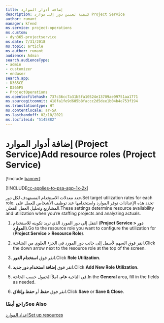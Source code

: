 ```yaml
---
title: إضافة أدوار الموارد
description: كيفية تعيين دور إلى موارد Project Service
author: rumant
manager: kfend
ms.service: project-operations
ms.custom:
- dyn365-projectservice
ms.date: 7/31/2018
ms.topic: article
ms.author: rumant
audience: Admin
search.audienceType:
- admin
- customizer
- enduser
search.app:
- D365CE
- D365PS
- ProjectOperations
ms.openlocfilehash: 737c36cc7a31b5fa10524e13709ae99751aa1771
ms.sourcegitcommit: 418fa1fe9d605b8faccc2d5dee1b04b4e753f194
ms.translationtype: HT
ms.contentlocale: ar-SA
ms.lasthandoff: 02/10/2021
ms.locfileid: "5145882"
---
```

# <a name="add-resource-roles-project-service"></a><span data-ttu-id="cf154-103">إضافة أدوار الموارد (Project Service)</span><span class="sxs-lookup"><span data-stu-id="cf154-103">Add resource roles (Project Service)</span></span>

[!include [banner](../includes/psa-now-project-operations.md)]

[!INCLUDE[cc-applies-to-psa-app-1x-2x](../includes/cc-applies-to-psa-app-1x-2x.md)]

<span data-ttu-id="cf154-104">حدد معدلات الاستخدام المستهدف‬ لكل دور.</span><span class="sxs-lookup"><span data-stu-id="cf154-104">Set target utilization rates for each role.</span></span> <span data-ttu-id="cf154-105">تحدد هذه الإعدادات توفر الموارد واستخدامها عند توظيف الأشخاص للعمل على المشاريع وتحليل العمل الفعلي.</span><span class="sxs-lookup"><span data-stu-id="cf154-105">These settings determine resource availability and utilization when you’re staffing projects and analyzing actuals.</span></span>  
  
1.  <span data-ttu-id="cf154-106">انتقل إلى دور المورد الذي تريد تكوينه للاستخدام (**Project Service > دور الموارد**).</span><span class="sxs-lookup"><span data-stu-id="cf154-106">Go to the resource role you want to configure the utilization for (**Project Service > Resource Role**).</span></span>  
  
2.  <span data-ttu-id="cf154-107">انقر فوق السهم لأسفل إلى جانب دور المورد في الجزء العلوي من الشاشة.</span><span class="sxs-lookup"><span data-stu-id="cf154-107">Click the down arrow next to the resource role at the top of the screen.</span></span>  
  
3.  <span data-ttu-id="cf154-108">انقر فوق **استخدام الدور**.</span><span class="sxs-lookup"><span data-stu-id="cf154-108">Click **Role Utilization**.</span></span>  
  
4.  <span data-ttu-id="cf154-109">انقر فوق **إضافة استخدام دور جديد**.</span><span class="sxs-lookup"><span data-stu-id="cf154-109">Click **Add New Role Utilization**.</span></span>  
  
5.  <span data-ttu-id="cf154-110">في الناحية **عام**، املأ الحقول حسب الحاجة.</span><span class="sxs-lookup"><span data-stu-id="cf154-110">In the **General** area, fill in the fields as needed.</span></span>  
  
6.  <span data-ttu-id="cf154-111">انقر فوق **حفظ** أو **حفظ وإغلاق**.</span><span class="sxs-lookup"><span data-stu-id="cf154-111">Click **Save** or **Save & Close**.</span></span>  
  
### <a name="see-also"></a><span data-ttu-id="cf154-112">راجع أيضًا</span><span class="sxs-lookup"><span data-stu-id="cf154-112">See Also</span></span>  
 [<span data-ttu-id="cf154-113">إعداد الموارد</span><span class="sxs-lookup"><span data-stu-id="cf154-113">Set up resources</span></span>](../psa/set-up-resources.md)
